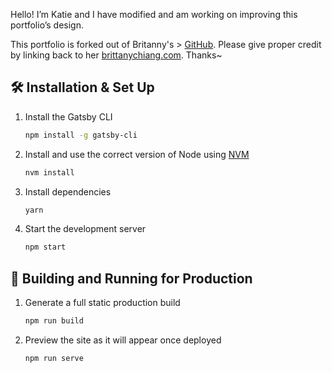Hello! I’m Katie and I have modified and am working on improving this portfolio’s design.

This portfolio is forked out of Britanny's > [GitHub](https://github.com/bchiang7/v4).
Please give proper credit by linking back to her [brittanychiang.com](https://brittanychiang.com). Thanks~

## 🛠 Installation & Set Up

1. Install the Gatsby CLI

   ```sh
   npm install -g gatsby-cli
   ```

2. Install and use the correct version of Node using [NVM](https://github.com/nvm-sh/nvm)

   ```sh
   nvm install
   ```

3. Install dependencies

   ```sh
   yarn
   ```

4. Start the development server

   ```sh
   npm start
   ```

## 🚀 Building and Running for Production

1. Generate a full static production build

   ```sh
   npm run build
   ```

1. Preview the site as it will appear once deployed

   ```sh
   npm run serve
   ```

